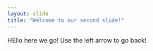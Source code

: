 ```yaml
---
layout: slide
title: "Welcome to our second slide!"
---
```

HEllo here we go!
Use the left arrow to go back!
